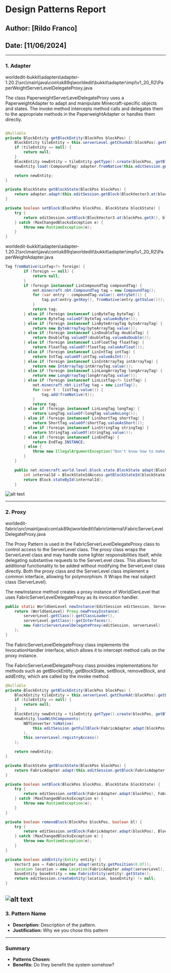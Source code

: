 # Design Patterns Report

## Author: [Rildo Franco]
## Date: [11/06/2024]

---

### 1. Adapter

worldedit-bukkit\adapters\adapter-1.20.2\src\main\java\com\sk89q\worldedit\bukkit\adapter\impl\v1_20_R2\PaperWeightServerLevelDelegateProxy.java

The class PaperweightServerLevelDelegateProxy uses a PaperweightAdapter to adapt and manipulate Minecraft-specific objects and states. The invoke method intercepts method calls and delegates them to the appropriate methods in the PaperweightAdapter or handles them directly.

```java

@Nullable
private BlockEntity getBlockEntity(BlockPos blockPos) {
    BlockEntity tileEntity = this.serverLevel.getChunkAt(blockPos).getBlockEntity(blockPos);
    if (tileEntity == null) {
        return null;
    }
    BlockEntity newEntity = tileEntity.getType().create(blockPos, getBlockState(blockPos));
    newEntity.load((CompoundTag) adapter.fromNative(this.editSession.getFullBlock(BlockVector3.at(blockPos.getX(), blockPos.getY(), blockPos.getZ())).getNbtReference().getValue()));

    return newEntity;
}

private BlockState getBlockState(BlockPos blockPos) {
    return adapter.adapt(this.editSession.getBlock(BlockVector3.at(blockPos.getX(), blockPos.getY(), blockPos.getZ())));
}

private boolean setBlock(BlockPos blockPos, BlockState blockState) {
    try {
        return editSession.setBlock(BlockVector3.at(blockPos.getX(), blockPos.getY(), blockPos.getZ()), adapter.adapt(blockState));
    } catch (MaxChangedBlocksException e) {
        throw new RuntimeException(e);
    }
}

```

worldedit-bukkit\adapters\adapter-1.20.2\src\main\java\com\sk89q\worldedit\bukkit\adapter\impl\v1_20_R2\PaperWeightAdapter.java

```java
Tag fromNative(LinTag<?> foreign) {
        if (foreign == null) {
            return null;
        }
        if (foreign instanceof LinCompoundTag compoundTag) {
            net.minecraft.nbt.CompoundTag tag = new CompoundTag();
            for (var entry : compoundTag.value().entrySet()) {
                tag.put(entry.getKey(), fromNative(entry.getValue()));
            }
            return tag;
        } else if (foreign instanceof LinByteTag byteTag) {
            return ByteTag.valueOf(byteTag.valueAsByte());
        } else if (foreign instanceof LinByteArrayTag byteArrayTag) {
            return new ByteArrayTag(byteArrayTag.value());
        } else if (foreign instanceof LinDoubleTag doubleTag) {
            return DoubleTag.valueOf(doubleTag.valueAsDouble());
        } else if (foreign instanceof LinFloatTag floatTag) {
            return FloatTag.valueOf(floatTag.valueAsFloat());
        } else if (foreign instanceof LinIntTag intTag) {
            return IntTag.valueOf(intTag.valueAsInt());
        } else if (foreign instanceof LinIntArrayTag intArrayTag) {
            return new IntArrayTag(intArrayTag.value());
        } else if (foreign instanceof LinLongArrayTag longArrayTag) {
            return new LongArrayTag(longArrayTag.value());
        } else if (foreign instanceof LinListTag<?> listTag) {
            net.minecraft.nbt.ListTag tag = new ListTag();
            for (var t : listTag.value()) {
                tag.add(fromNative(t));
            }
            return tag;
        } else if (foreign instanceof LinLongTag longTag) {
            return LongTag.valueOf(longTag.valueAsLong());
        } else if (foreign instanceof LinShortTag shortTag) {
            return ShortTag.valueOf(shortTag.valueAsShort());
        } else if (foreign instanceof LinStringTag stringTag) {
            return StringTag.valueOf(stringTag.value());
        } else if (foreign instanceof LinEndTag) {
            return EndTag.INSTANCE;
        } else {
            throw new IllegalArgumentException("Don't know how to make NMS " + foreign.getClass().getCanonicalName());
        }
    }

    public net.minecraft.world.level.block.state.BlockState adapt(BlockState blockState) {
        int internalId = BlockStateIdAccess.getBlockStateId(blockState);
        return Block.stateById(internalId);
    }
```

![alt text](image.png)

---

### 2. Proxy

worldedit-fabric\src\main\java\com\sk89q\worldedit\fabric\internal\FabricServerLevelDelegateProxy.java

The Proxy Pattern is used in the FabricServerLevelDelegateProxy class to control access to the ServerLevel class. The proxy class wraps the ServerLevel class and may handle some lighter responsibilities itself, while delegating substantive requests to the ServerLevel class. This allows for additional functionality to be added without modifying the ServerLevel class directly. Both the proxy class and the ServerLevel class implement a common interface, allowing for polymorphism. It Wraps the real subject class (ServerLevel).

The newInstance method creates a proxy instance of WorldGenLevel that uses FabricServerLevelDelegateProxy as its invocation handler.

```java
public static WorldGenLevel newInstance(EditSession editSession, ServerLevel serverLevel) {
    return (WorldGenLevel) Proxy.newProxyInstance(
        serverLevel.getClass().getClassLoader(),
        serverLevel.getClass().getInterfaces(),
        new FabricServerLevelDelegateProxy(editSession, serverLevel)
    );
}

```

The FabricServerLevelDelegateProxy class implements the InvocationHandler interface, which allows it to intercept method calls on the proxy instance.

The FabricServerLevelDelegateProxy class provides implementations for methods such as getBlockEntity, getBlockState, setBlock, removeBlock, and addEntity, which are called by the invoke method.

```java
@Nullable
private BlockEntity getBlockEntity(BlockPos blockPos) {
    BlockEntity tileEntity = this.serverLevel.getChunkAt(blockPos).getBlockEntity(blockPos);
    if (tileEntity == null) {
        return null;
    }
    BlockEntity newEntity = tileEntity.getType().create(blockPos, getBlockState(blockPos));
    newEntity.loadWithComponents(
        NBTConverter.toNative(
            this.editSession.getFullBlock(FabricAdapter.adapt(blockPos)).getNbtReference().getValue()
        ),
        this.serverLevel.registryAccess()
    );

    return newEntity;
}

private BlockState getBlockState(BlockPos blockPos) {
    return FabricAdapter.adapt(this.editSession.getBlock(FabricAdapter.adapt(blockPos)));
}

private boolean setBlock(BlockPos blockPos, BlockState blockState) {
    try {
        return editSession.setBlock(FabricAdapter.adapt(blockPos), FabricAdapter.adapt(blockState));
    } catch (MaxChangedBlocksException e) {
        throw new RuntimeException(e);
    }
}

private boolean removeBlock(BlockPos blockPos, boolean bl) {
    try {
        return editSession.setBlock(FabricAdapter.adapt(blockPos), BlockTypes.AIR.getDefaultState());
    } catch (MaxChangedBlocksException e) {
        throw new RuntimeException(e);
    }
}

private boolean addEntity(Entity entity) {
    Vector3 pos = FabricAdapter.adapt(entity.getPosition(0.0f));
    Location location = new Location(FabricAdapter.adapt(serverLevel), pos.x(), pos.y(), pos.z());
    BaseEntity baseEntity = new FabricEntity(entity).getState();
    return editSession.createEntity(location, baseEntity) != null;
}
```

![alt text](image-1.png)
---

### 3. Pattern Name
- **Description:** Description of the pattern.
- **Justification:** Why we you chose this pattern

---

### Summary
- **Patterns Chosen:** 
- **Benefits:** Do they benefit the system somehow?
